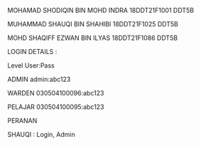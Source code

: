 MOHAMAD SHODIQIN BIN MOHD INDRA
18DDT21F1001
DDT5B

MUHAMMAD SHAUQI BIN SHAHIBI
18DDT21F1025
DDT5B

MOHD SHAQIFF EZWAN BIN ILYAS
18DDT21F1086
DDT5B

LOGIN  DETAILS :

Level   User:Pass

ADMIN   admin:abc123

WARDEN  030504100096:abc123

PELAJAR 030504100095:abc123


PERANAN

SHAUQI : Login, Admin
